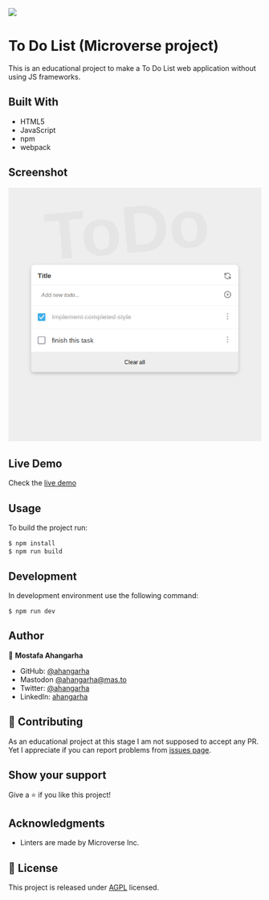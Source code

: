 ![](https://img.shields.io/badge/Microverse-blueviolet)

# To Do List (Microverse project)

This is an educational project to make a To Do List web application without using JS frameworks.

## Built With

- HTML5
- JavaScript
- npm
- webpack

## Screenshot

![screenshot](./screenshot.png)

## Live Demo
Check the [live demo](https://ahangarha.github.io/MV-ToDo-List/)

## Usage

To build the project run:

```
$ npm install
$ npm run build
```

## Development

In development environment use the following command:

```
$ npm run dev
```

## Author

👤 **Mostafa Ahangarha**

- GitHub: [@ahangarha](https://github.com/ahangarha)
- Mastodon [@ahangarha@mas.to](https://mas.to/@ahangarha)
- Twitter: [@ahangarha](https://twitter.com/ahangarha)
- LinkedIn: [ahangarha](https://linkedin.com/in/ahangarha)

## 🤝 Contributing

As an educational project at this stage I am not supposed to accept any PR. Yet I appreciate if you can report problems from [issues page](../../issues/).

## Show your support

Give a ⭐️ if you like this project!

## Acknowledgments

- Linters are made by Microverse Inc.

## 📝 License

This project is released under [AGPL](./LICENSE) licensed.
